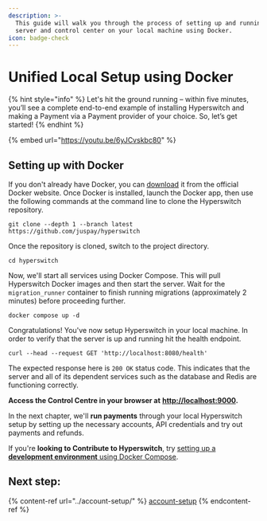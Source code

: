 ```yaml
---
description: >-
  This guide will walk you through the process of setting up and running the app
  server and control center on your local machine using Docker.
icon: badge-check
---
```


# Unified Local Setup using Docker

{% hint style="info" %}
Let's hit the ground running – within five minutes, you’ll see a complete end-to-end example of installing Hyperswitch and making a Payment via a Payment provider of your choice. So, let’s get started!
{% endhint %}

{% embed url="https://youtu.be/6yJCvskbc80" %}

## **Setting up with Docker**

If you don't already have Docker, you can [download](https://docs.docker.com/get-docker/) it from the official Docker website. Once Docker is installed, launch the Docker app, then use the following commands at the command line to clone the Hyperswitch repository.

```
git clone --depth 1 --branch latest https://github.com/juspay/hyperswitch
```

Once the repository is cloned, switch to the project directory.

```
cd hyperswitch
```

Now, we'll start all services using Docker Compose. This will pull Hyperswitch Docker images and then start the server. Wait for the `migration_runner` container to finish running migrations (approximately 2 minutes) before proceeding further.

```
docker compose up -d
```

Congratulations! You've now setup Hyperswitch in your local machine. In order to verify that the server is up and running hit the health endpoint.

```
curl --head --request GET 'http://localhost:8080/health'
```

The expected response here is `200 OK` status code. This indicates that the server and all of its dependent services such as the database and Redis are functioning correctly.

**Access the Control Centre in your browser at** [**http://localhost:9000**](http://localhost:9000/)**.**

In the next chapter, we'll **run payments** through your local Hyperswitch setup by setting up the necessary accounts, API credentials and try out payments and refunds.

If you're **looking to Contribute to Hyperswitch**, try [setting up a **development environment** using Docker Compose](https://github.com/juspay/hyperswitch/blob/main/docs/try_local_system.md#set-up-a-development-environment-using-docker-compose).&#x20;

## Next step:

{% content-ref url="../account-setup/" %}
[account-setup](../account-setup/)
{% endcontent-ref %}
